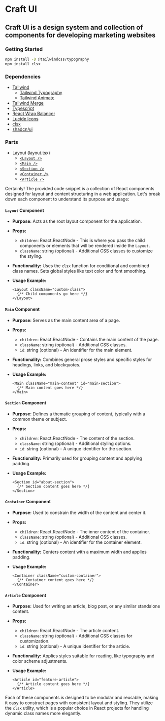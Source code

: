 # Craft UI

## Craft UI is a design system and collection of components for developing marketing websites

### Getting Started

```bash
npm install -D @tailwindcss/typography
npm install clsx
```

### Dependencies

- [Tailwind](https://tailwindcss.com/)
  - [Tailwind Typography](https://tailwindcss.com/docs/typography-plugin)
  - [Tailwind Animate](https://tailwindcss.com/docs/animation)
- [Tailwind Merge](https://github.com/dcastil/tailwind-merge)
- [Typescript](https://www.typescriptlang.org/)
- [React Wrap Balancer](https://github.com/shuding/react-wrap-balancer)
- [Lucide Icons](https://lucide.dev/)
- [clsx](https://github.com/lukeed/clsx)
- [shadcn/ui](https://ui.shadcn.com/)

### Parts

- Layout (layout.tsx)
  - [`<Layout />`](#layout-component)
  - [`<Main />`](#main-component)
  - [`<Section />`](#section-component)
  - [`<Container />`](#container-component)
  - [`<Article />`](#article-component)

Certainly! The provided code snippet is a collection of React components designed for layout and content structuring in a web application. Let's break down each component to understand its purpose and usage:

#### `Layout` Component

- **Purpose:** Acts as the root layout component for the application.
- **Props:**
  - `children`: React.ReactNode - This is where you pass the child components or elements that will be rendered inside the `Layout`.
  - `className`: string (optional) - Additional CSS classes to customize the styling.
- **Functionality:** Uses the `clsx` function for conditional and combined class names. Sets global styles like text color and font smoothing.
- **Usage Example:**

  ```tsx
  <Layout className="custom-class">
    {/* Child components go here */}
  </Layout>
  ```

#### `Main` Component

- **Purpose:** Serves as the main content area of a page.
- **Props:**
  - `children`: React.ReactNode - Contains the main content of the page.
  - `className`: string (optional) - Additional CSS classes.
  - `id`: string (optional) - An identifier for the main element.
- **Functionality:** Combines general prose styles and specific styles for headings, links, and blockquotes.
- **Usage Example:**

  ```tsx
  <Main className="main-content" id="main-section">
    {/* Main content goes here */}
  </Main>
  ```

#### `Section` Component

- **Purpose:** Defines a thematic grouping of content, typically with a common theme or subject.
- **Props:**
  - `children`: React.ReactNode - The content of the section.
  - `className`: string (optional) - Additional styling options.
  - `id`: string (optional) - A unique identifier for the section.
- **Functionality:** Primarily used for grouping content and applying padding.
- **Usage Example:**

  ```tsx
  <Section id="about-section">
    {/* Section content goes here */}
  </Section>
  ```

#### `Container` Component

- **Purpose:** Used to constrain the width of the content and center it.
- **Props:**
  - `children`: React.ReactNode - The inner content of the container.
  - `className`: string (optional) - Additional CSS classes.
  - `id`: string (optional) - An identifier for the container element.
- **Functionality:** Centers content with a maximum width and applies padding.
- **Usage Example:**

  ```tsx
  <Container className="custom-container">
    {/* Container content goes here */}
  </Container>
  ```

#### `Article` Component

- **Purpose:** Used for writing an article, blog post, or any similar standalone content.
- **Props:**
  - `children`: React.ReactNode - The article content.
  - `className`: string (optional) - Additional CSS classes for customization.
  - `id`: string (optional) - A unique identifier for the article.
- **Functionality:** Applies styles suitable for reading, like typography and color scheme adjustments.
- **Usage Example:**

  ```tsx
  <Article id="feature-article">
    {/* Article content goes here */}
  </Article>
  ```

Each of these components is designed to be modular and reusable, making it easy to construct pages with consistent layout and styling. They utilize the `clsx` utility, which is a popular choice in React projects for handling dynamic class names more elegantly.
